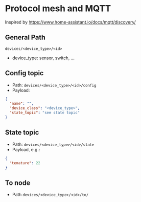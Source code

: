 # Protocol mesh and MQTT
Inspired by https://www.home-assistant.io/docs/mqtt/discovery/

## General Path
`devices/<device_type>/<id>`
* device_type: sensor, switch, ... 

## Config topic
* Path: `devices/<device_type>/<id>/config`
* Payload: 
````json
{
  "name": "",
  "device_class": "<device_type>",
  "state_topic": "see state topic"
}
````

## State topic
* Path: `devices/<device_type>/<id>/state`
* Payload, e.g.: 
`````json
{
  "temature": 22
}
`````

## To node
* Path `devices/<device_type>/<id>/to/`
